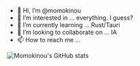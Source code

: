 - 👋 Hi, I’m @momokinou
- 👀 I’m interested in ... everything. I guess?
- 🌱 I’m currently learning ... Rust/Tauri
- 💞️ I’m looking to collaborate on ... IA
- 📫 How to reach me ...

<!---
momokinou/momokinou is a ✨ special ✨ repository because its `README.md` (this file) appears on your GitHub profile.
You can click the Preview link to take a look at your changes.
--->

![Momokinou's GitHub stats](https://github-readme-stats.vercel.app/api?username=momokinou&show_icons=true&theme=dark)
